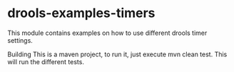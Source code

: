 # drools-examples-timers
This module contains examples on how to use different drools timer settings.

Building
This is a maven project, to run it, just execute mvn clean test. This will run the different tests.
